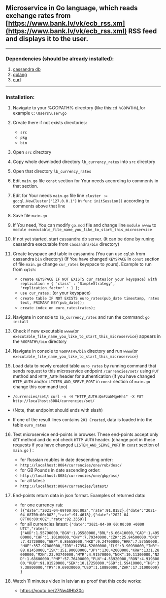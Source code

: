 ## Microservice in Go language, which reads exchange rates from [https://www.bank.lv/vk/ecb_rss.xm](https://www.bank.lv/vk/ecb_rss.xml) RSS feed and displays it to the user.
---
### **Dependencies (should be already installed):**
1. [cassandra db](https://cassandra.apache.org/)
2. [golang](https://golang.org/)
3. [curl](https://curl.se/)
---
### **Installation:**
1. Navigate to your %GOPATH% directory (like this:`cd %GOPATH%`),for example `C:\Users\user\go`

2. Create there if not exists directories:
    * `src`
    * `pkg`
    * `bin`

3. Open `src` directory
4. Copy whole downloded directory `lb_currency_rates` into `src` directory
5. Open that directory `lb_currency_rates`
6. Edit `main.go` file `const` section for Your needs according to comments in that section.
7. Edit for Your needs `main.go` file line `cluster := gocql.NewCluster("127.0.0.1")` in `func initSession()` according to comments above that line
8. Save file `main.go`
9. If You need, You can modify `go.mod` file and change line `module wwww` to `module executable_file_name_you_like_to_start_this_microservice`
10. If not yet started, start cassandra db server. (It can be done by runing cassandra executable from `cassandra/bin` directory)
11. Create keyspace and table in cassandra (You can use `cqlsh` from cassandra `bin` directory) (If You have changed `KEYSPACE` in `const` section of file `main.go` change `cur_rates` keyspace to yours). Example to run from `cqlsh`:
    * `create KEYSPACE IF NOT EXISTS cur_rates(or your keyspace) with replication = { 'class' : 'SimpleStrategy', 'replication_factor' : 1 };`
    * `use cur_rates;` (or your keyspace)
    * `create table IF NOT EXISTS euro_rates(pub_date timestamp, rates text, PRIMARY KEY(pub_date));`
    * `create index on euro_rates(rates);`
12. Navigate in console to `lb_currency_rates` and run the command:
`go install`
13. Check if new executable `wwww`(or `executable_file_name_you_like_to_start_this_microservice`) appears in the `%GOPATH%/bin` directory
14. Navigate in console to `%GOPATH%/bin` directory and run `wwww`(or `executable_file_name_you_like_to_start_this_microservice`)
15. Load data to newly created table `euro_rates` by running command that sends request to this microservice endpoint `/currencies/set/` using `PUT` method and `HTTP_AUTH` header for authentication (if you have changed `HTTP_AUTH` and/or `LISTEN_AND_SERVE_PORT` in `const` section of `main.go` change this command too)
*  `/currencies/set/`:
`curl -v -H "HTTP_AUTH:QmFzaWMgeHh4" -X PUT http://localhost:8084/currencies/set/`

* (Note, that endpoint should ends with slash)
* If one of the result lines contains `201 Created`, data is loaded into the table `euro_rates`
16. Test microservice end-points in browser. These end-points accept only `GET` method and do not check `HTTP_AUTH` header.  (change port in these requests if you have changed `LISTEN_AND_SERVE_PORT` in `const` section of `main.go` ) :
    * for Russian roubles in date descending order:
    * `http://localhost:8084/currencies/one/rub/desc/`
    * for GB Pounds in date ascending order:
    * `http://localhost:8084/currencies/one/gbp/asc/`
    * for all latest:
    * `http://localhost:8084/currencies/latest/`

17. End-points return data in json format. Examples of returned data:
    * for one currency `rub`:
    * `[{"date":"2021-04-09T00:00:00Z","rate":91.8152},{"date":"2021-04-08T00:00:00Z","rate":91.4618},{"date":"2021-04-07T00:00:00Z","rate":92.3359}]`
    * for all currencies latest:
    ```{"date":"2021-04-09 00:00:00 +0000 UTC","rates":{"AUD":1.55790000,"BGN":1.95580000,"BRL":6.66410000,"CAD":1.49500000,"CHF":1.10100000,"CNY":7.79340000,"CZK":25.94500000,"DKK":7.43720000,"GBP":0.86658000,"HKD":9.24700000,"HRK":7.57550000,"HUF":357.97000000,"IDR":17354.52000000,"ILS":3.90930000,"INR":88.81450000,"ISK":151.90000000,"JPY":130.42000000,"KRW":1331.28000000,"MXN":23.93740000,"MYR":4.91570000,"NOK":10.11300000,"NZD":1.68600000,"PHP":57.76400000,"PLN":4.53920000,"RON":4.91980000,"RUB":91.81520000,"SEK":10.17250000,"SGD":1.59410000,"THB":37.38800000,"TRY":9.69030000,"USD":1.18880000,"ZAR":17.31000000}}```
18. Watch 11 minutes video in latvian as proof that this code works:
    * https://youtu.be/27Nw4IHb30c



